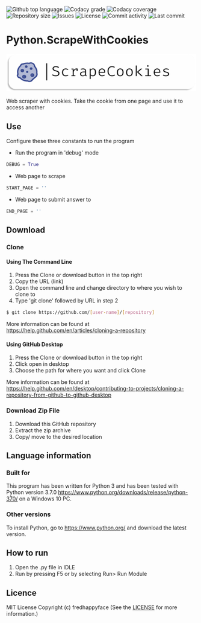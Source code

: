 <p float="left">
<img src="https://img.shields.io/github/languages/top/fredhappyface/Python.ScrapeWithCookies.svg?style=flat-square" alt="Github top language">
<img src="https://img.shields.io/codacy/grade/c2f24d3793e147e6b2face78a7c0b16b.svg?style=flat-square" alt="Codacy grade">
<img src="https://img.shields.io/codacy/coverage/c2f24d3793e147e6b2face78a7c0b16b.svg?style=flat-square" alt="Codacy coverage">
<img src="https://img.shields.io/github/repo-size/fredhappyface/Python.ScrapeWithCookies.svg?style=flat-square" alt="Repository size">
<img src="https://img.shields.io/github/issues/fredhappyface/Python.ScrapeWithCookies.svg?style=flat-square" alt="Issues">
<img src="https://img.shields.io/github/license/fredhappyface/Python.ScrapeWithCookies.svg?style=flat-square" alt="License">
<img src="https://img.shields.io/github/commit-activity/m/fredhappyface/Python.ScrapeWithCookies.svg?style=flat-square" alt="Commit activity">
<img src="https://img.shields.io/github/last-commit/fredhappyface/Python.ScrapeWithCookies.svg?style=flat-square" alt="Last commit">
</p>



# Python.ScrapeWithCookies

<img src="readme-assets/icons/name.png" alt="Project Icon" width="750">


Web scraper with cookies. Take the cookie from one page and use it
to access another

## Use
Configure these three constants to run the program
- Run the program in 'debug' mode
```python
DEBUG = True
```
- Web page to scrape
```python
START_PAGE = ''
```
- Web page to submit answer to
```python
END_PAGE = ''
```
## Download
### Clone
#### Using The Command Line
1. Press the Clone or download button in the top right
2. Copy the URL (link)
3. Open the command line and change directory to where you wish to clone to
4. Type 'git clone' followed by URL in step 2
```bash
$ git clone https://github.com/[user-name]/[repository]
```

More information can be found at
<https://help.github.com/en/articles/cloning-a-repository>

#### Using GitHub Desktop
1. Press the Clone or download button in the top right
2. Click open in desktop
3. Choose the path for where you want and click Clone

More information can be found at
<https://help.github.com/en/desktop/contributing-to-projects/cloning-a-repository-from-github-to-github-desktop>

### Download Zip File

1. Download this GitHub repository
2. Extract the zip archive
3. Copy/ move to the desired location


## Language information
### Built for
This program has been written for Python 3 and has been tested with
Python version 3.7.0 <https://www.python.org/downloads/release/python-370/>
on a Windows 10 PC.
### Other versions
To install Python, go to <https://www.python.org/> and download the latest
version.
## How to run
1. Open the .py file in IDLE
2. Run by pressing F5 or by selecting Run> Run Module


## Licence
MIT License
Copyright (c) fredhappyface
(See the [LICENSE](/LICENSE.md) for more information.)

